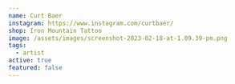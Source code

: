 ```yaml
---
name: Curt Baer
instagram: https://www.instagram.com/curtbaer/
shop: Iron Mountain Tattoo
image: /assets/images/screenshot-2023-02-18-at-1.09.39-pm.png
tags:
  - artist
active: true
featured: false
---
```

